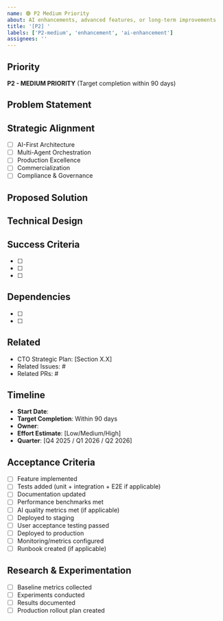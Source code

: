 ```yaml
---
name: 🟢 P2 Medium Priority
about: AI enhancements, advanced features, or long-term improvements
title: '[P2] '
labels: ['P2-medium', 'enhancement', 'ai-enhancement']
assignees: ''
---
```


## Priority
**P2 - MEDIUM PRIORITY** (Target completion within 90 days)

## Problem Statement
<!-- Clearly describe the opportunity or improvement -->

## Strategic Alignment
<!-- How does this align with our world-class vision? -->
- [ ] AI-First Architecture
- [ ] Multi-Agent Orchestration
- [ ] Production Excellence
- [ ] Commercialization
- [ ] Compliance & Governance

## Proposed Solution
<!-- High-level approach -->

## Technical Design
<!-- Link to design doc or provide technical details -->

## Success Criteria
<!-- How do we measure success? -->
- [ ] 
- [ ] 
- [ ] 

## Dependencies
<!-- What needs to be completed first? -->
- [ ] 
- [ ] 

## Related
<!-- Link to CTO Strategic Plan section, other issues, or PRs -->
- CTO Strategic Plan: [Section X.X]
- Related Issues: #
- Related PRs: #

## Timeline
- **Start Date**: 
- **Target Completion**: Within 90 days
- **Owner**: 
- **Effort Estimate**: [Low/Medium/High]
- **Quarter**: [Q4 2025 / Q1 2026 / Q2 2026]

## Acceptance Criteria
- [ ] Feature implemented
- [ ] Tests added (unit + integration + E2E if applicable)
- [ ] Documentation updated
- [ ] Performance benchmarks met
- [ ] AI quality metrics met (if applicable)
- [ ] Deployed to staging
- [ ] User acceptance testing passed
- [ ] Deployed to production
- [ ] Monitoring/metrics configured
- [ ] Runbook created (if applicable)

## Research & Experimentation
<!-- For AI/ML features, document experiments and learnings -->
- [ ] Baseline metrics collected
- [ ] Experiments conducted
- [ ] Results documented
- [ ] Production rollout plan created
